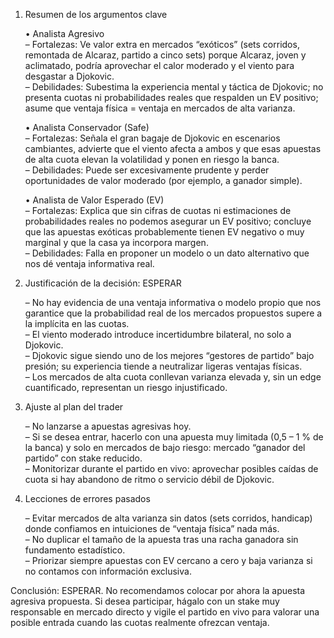 1. Resumen de los argumentos clave  
   
   • Analista Agresivo  
     – Fortalezas: Ve valor extra en mercados “exóticos” (sets corridos, remontada de Alcaraz, partido a cinco sets) porque Alcaraz, joven y aclimatado, podría aprovechar el calor moderado y el viento para desgastar a Djokovic.  
     – Debilidades: Subestima la experiencia mental y táctica de Djokovic; no presenta cuotas ni probabilidades reales que respalden un EV positivo; asume que ventaja física = ventaja en mercados de alta varianza.  
   
   • Analista Conservador (Safe)  
     – Fortalezas: Señala el gran bagaje de Djokovic en escenarios cambiantes, advierte que el viento afecta a ambos y que esas apuestas de alta cuota elevan la volatilidad y ponen en riesgo la banca.  
     – Debilidades: Puede ser excesivamente prudente y perder oportunidades de valor moderado (por ejemplo, a ganador simple).  
   
   • Analista de Valor Esperado (EV)  
     – Fortalezas: Explica que sin cifras de cuotas ni estimaciones de probabilidades reales no podemos asegurar un EV positivo; concluye que las apuestas exóticas probablemente tienen EV negativo o muy marginal y que la casa ya incorpora margen.  
     – Debilidades: Falla en proponer un modelo o un dato alternativo que nos dé ventaja informativa real.  

2. Justificación de la decisión: ESPERAR  

   – No hay evidencia de una ventaja informativa o modelo propio que nos garantice que la probabilidad real de los mercados propuestos supere a la implícita en las cuotas.  
   – El viento moderado introduce incertidumbre bilateral, no solo a Djokovic.  
   – Djokovic sigue siendo uno de los mejores “gestores de partido” bajo presión; su experiencia tiende a neutralizar ligeras ventajas físicas.  
   – Los mercados de alta cuota conllevan varianza elevada y, sin un edge cuantificado, representan un riesgo injustificado.  

3. Ajuste al plan del trader  

   – No lanzarse a apuestas agresivas hoy.  
   – Si se desea entrar, hacerlo con una apuesta muy limitada (0,5 – 1 % de la banca) y solo en mercados de bajo riesgo: mercado “ganador del partido” con stake reducido.  
   – Monitorizar durante el partido en vivo: aprovechar posibles caídas de cuota si hay abandono de ritmo o servicio débil de Djokovic.  

4. Lecciones de errores pasados  

   – Evitar mercados de alta varianza sin datos (sets corridos, handicap) donde confiamos en intuiciones de “ventaja física” nada más.  
   – No duplicar el tamaño de la apuesta tras una racha ganadora sin fundamento estadístico.  
   – Priorizar siempre apuestas con EV cercano a cero y baja varianza si no contamos con información exclusiva.  

Conclusión: ESPERAR. No recomendamos colocar por ahora la apuesta agresiva propuesta. Si desea participar, hágalo con un stake muy responsable en mercado directo y vigile el partido en vivo para valorar una posible entrada cuando las cuotas realmente ofrezcan ventaja.